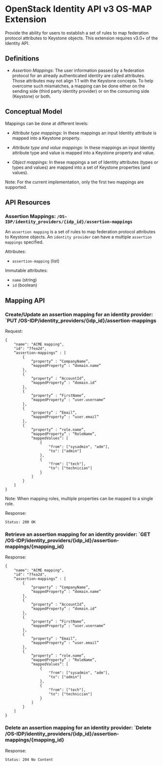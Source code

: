 OpenStack Identity API v3 OS-MAP Extension
==========================================

Provide the ability for users to establish a set of rules to map federation
protocol attributes to Keystone objects. This extension requires v3.0+ of
the Identity API.

Definitions
-----------

- *Assertion Mappings*: The user information passed by a federation protocol
  for an already authenticated identity are called attributes. Those attributes
  may not align 1:1 with the Keystone concepts. To help overcome such
  mismatches, a mapping can be done either on the sending side (third party
  identity provider) or on the consuming side (Keystone) or both.

Conceptual Model
-----------------------

Mappings can be done at different levels:

- *Attribute type mappings:* In these mappings an input Identity attribute is
  mapped into a Keystone property.

- *Attribute type and value mappings:* In these mappings an input Identity
  attribute type and value is mapped into a Keystone property and value.

- *Object mappings:* In these mappings a set of Identity attributes (types or
  types and values) are mapped into a set of Keystone properties (and values).

Note: For the current implementation, only the first two mappings are supported.

API Resources
-------------

### Assertion Mappings: `/OS-IDP/identity_providers/{idp_id}/assertion-mappings`

An `assertion mapping` is a set of rules to map federation protocol
attributes to Keystone objects. An `identity provider` can have a multiple
`assertion mappings` specified.

Attributes:

- `assertion-mapping` (list)

Immutable attributes:

- `name` (string)
- `id` (boolean)

Mapping API
-----------

### Create/Update an assertion mapping for an identity provider: `PUT /OS-IDP/identity_providers/{idp_id}/assertion-mappings

Request:

    {
        "name": "ACME mapping",
        "id": "7fea2d",
        “assertion-mappings” : [
            {
                “property” : “CompanyName”,
                “mappedProperty” : “domain.name”
            },
            {
                “property” : “AccountId”,
                “mappedProperty” : “domain.id”
            },
            {
                “property” : “FirstName”,
                “mappedProperty” : “user.username”
            },
            {
                “property” : “Email”,
                “mappedProperty” : “user.email”
            },
            {
                “property” : “role.name”,
                “mappedProperty” : “RoleName”,
                “mappedValues“: [
                    {
                        "from": ["sysadmin", "adm"],
                        "to": ["admin"]
                    },
                    {
                        "from": ["tech"],
                        "to": ["technician"]
                    }
                ]
            }
        ]
    }

Note: When mapping roles, multiple properties can be mapped to a single role.

Response:

    Status: 200 OK

### Retrieve an assertion mapping for an identity provider: `GET /OS-IDP/identity_providers/{idp_id}/assertion-mappings/{mapping_id}

Response:

    {
        "name": "ACME mapping",
        "id": "7fea2d",
        “assertion-mappings” : [
            {
                “property” : “CompanyName”,
                “mappedProperty” : “domain.name”
            },
            {
                “property” : “AccountId”,
                “mappedProperty” : “domain.id”
            },
            {
                “property” : “FirstName”,
                “mappedProperty” : “user.username”
            },
            {
                “property” : “Email”,
                “mappedProperty” : “user.email”
            },
            {
                “property” : “role.name”,
                “mappedProperty” : “RoleName”,
                “mappedValues“: [
                    {
                        "from": ["sysadmin", "adm"],
                        "to": ["admin"]
                    },
                    {
                        "from": ["tech"],
                        "to": ["technician"]
                    }
                ]
            }
        ]
    }


### Delete an assertion mapping for an identity provider: `Delete /OS-IDP/identity_providers/{idp_id}/assertion-mappings/{mapping_id}

Response:

    Status: 204 No Content
